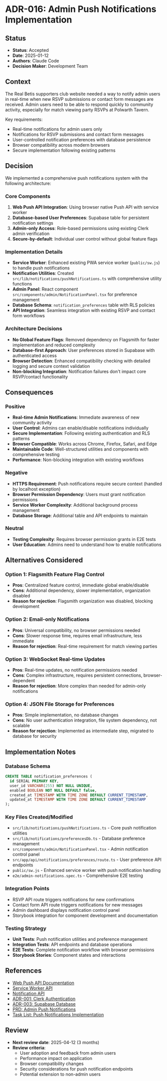# ADR-016: Admin Push Notifications Implementation

## Status
- **Status**: Accepted
- **Date**: 2025-01-12
- **Authors**: Claude Code
- **Decision Maker**: Development Team

## Context

The Real Betis supporters club website needed a way to notify admin users in real-time when new RSVP submissions or contact form messages are received. Admin users need to be able to respond quickly to community activity, especially for match viewing party RSVPs at Polwarth Tavern.

Key requirements:
- Real-time notifications for admin users only
- Notifications for RSVP submissions and contact form messages
- User-controlled notification preferences with database persistence
- Browser compatibility across modern browsers
- Secure implementation following existing patterns

## Decision

We implemented a comprehensive push notifications system with the following architecture:

### Core Components
1. **Web Push API Integration**: Using browser native Push API with service worker
2. **Database-based User Preferences**: Supabase table for persistent notification settings
3. **Admin-only Access**: Role-based permissions using existing Clerk admin verification
4. **Secure-by-default**: Individual user control without global feature flags

### Implementation Details
- **Service Worker**: Enhanced existing PWA service worker (`public/sw.js`) to handle push notifications
- **Notification Utilities**: Created `src/lib/notifications/pushNotifications.ts` with comprehensive utility functions
- **Admin Panel**: React component `src/components/admin/NotificationPanel.tsx` for preference management
- **Database Schema**: `notification_preferences` table with RLS policies
- **API Integration**: Seamless integration with existing RSVP and contact form workflows

### Architecture Decisions
- **No Global Feature Flags**: Removed dependency on Flagsmith for faster implementation and reduced complexity
- **Database-first Approach**: User preferences stored in Supabase with authenticated access
- **Browser Detection**: Enhanced compatibility checking with detailed logging and secure context validation
- **Non-blocking Integration**: Notification failures don't impact core RSVP/contact functionality

## Consequences

### Positive
- **Real-time Admin Notifications**: Immediate awareness of new community activity
- **User Control**: Admins can enable/disable notifications individually
- **Secure Implementation**: Following existing authentication and RLS patterns
- **Browser Compatible**: Works across Chrome, Firefox, Safari, and Edge
- **Maintainable Code**: Well-structured utilities and components with comprehensive testing
- **Performance**: Non-blocking integration with existing workflows

### Negative
- **HTTPS Requirement**: Push notifications require secure context (handled by localhost exception)
- **Browser Permission Dependency**: Users must grant notification permissions
- **Service Worker Complexity**: Additional background process management
- **Database Storage**: Additional table and API endpoints to maintain

### Neutral
- **Testing Complexity**: Requires browser permission grants in E2E tests
- **User Education**: Admins need to understand how to enable notifications

## Alternatives Considered

### Option 1: Flagsmith Feature Flag Control
- **Pros**: Centralized feature control, immediate global enable/disable
- **Cons**: Additional dependency, slower implementation, organization disabled
- **Reason for rejection**: Flagsmith organization was disabled, blocking development

### Option 2: Email-only Notifications
- **Pros**: Universal compatibility, no browser permissions needed
- **Cons**: Slower response time, requires email infrastructure, less immediate
- **Reason for rejection**: Real-time requirement for match viewing parties

### Option 3: WebSocket Real-time Updates
- **Pros**: Real-time updates, no notification permissions needed
- **Cons**: Complex infrastructure, requires persistent connections, browser-dependent
- **Reason for rejection**: More complex than needed for admin-only notifications

### Option 4: JSON File Storage for Preferences
- **Pros**: Simple implementation, no database changes
- **Cons**: No user authentication integration, file system dependency, not scalable
- **Reason for rejection**: Implemented as intermediate step, migrated to database for security

## Implementation Notes

### Database Schema
```sql
CREATE TABLE notification_preferences (
  id SERIAL PRIMARY KEY,
  user_id VARCHAR(255) NOT NULL UNIQUE,
  enabled BOOLEAN NOT NULL DEFAULT false,
  created_at TIMESTAMP WITH TIME ZONE DEFAULT CURRENT_TIMESTAMP,
  updated_at TIMESTAMP WITH TIME ZONE DEFAULT CURRENT_TIMESTAMP
);
```

### Key Files Created/Modified
- `src/lib/notifications/pushNotifications.ts` - Core push notification utilities
- `src/lib/notifications/preferencesDb.ts` - Database preference management
- `src/components/admin/NotificationPanel.tsx` - Admin notification control panel
- `src/app/api/notifications/preferences/route.ts` - User preference API endpoints
- `public/sw.js` - Enhanced service worker with push notification handling
- `e2e/admin-notifications.spec.ts` - Comprehensive E2E testing

### Integration Points
- RSVP API route triggers notifications for new confirmations
- Contact form API route triggers notifications for new messages
- Admin dashboard displays notification control panel
- Storybook integration for component development and documentation

### Testing Strategy
- **Unit Tests**: Push notification utilities and preference management
- **Integration Tests**: API endpoints and database operations
- **E2E Tests**: Complete notification workflow with browser permissions
- **Storybook Stories**: Component states and interactions

## References
- [Web Push API Documentation](https://developer.mozilla.org/en-US/docs/Web/API/Push_API)
- [Service Worker API](https://developer.mozilla.org/en-US/docs/Web/API/Service_Worker_API)
- [Notification API](https://developer.mozilla.org/en-US/docs/Web/API/Notification)
- [ADR-001: Clerk Authentication](./001-clerk-authentication.md)
- [ADR-003: Supabase Database](./003-supabase-database.md)
- [PRD: Admin Push Notifications](../historical/prd-admin-push-notifications.md)
- [Task List: Push Notifications Implementation](../historical/tasks-prd-admin-push-notifications.md)

## Review
- **Next review date**: 2025-04-12 (3 months)
- **Review criteria**: 
  - User adoption and feedback from admin users
  - Performance impact on application
  - Browser compatibility changes
  - Security considerations for push notification endpoints
  - Potential extension to non-admin users